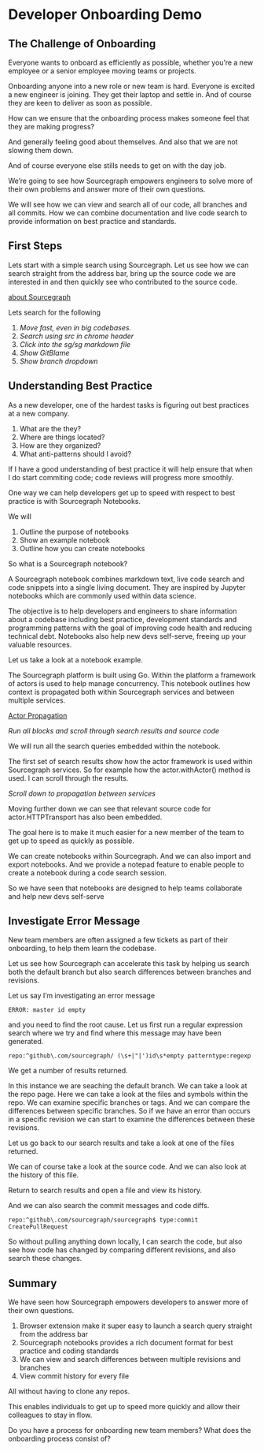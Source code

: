# Developer Onboarding Demo

## The Challenge of Onboarding

Everyone wants to onboard as efficiently as possible, whether you’re a new employee or a senior employee moving teams or projects.

Onboarding anyone into a new role or new team is hard. Everyone is excited a new engineer is joining. They get their laptop and settle in. And of course they are keen to deliver as soon as possible. 

How can we ensure that the onboarding process makes someone feel that they are making progress? 

And generally feeling good about themselves. And also that we are not slowing them down.

And of course everyone else stills needs to get on with the day job.

We’re going to see how Sourcegraph empowers engineers to solve more of their own problems and answer more of their own questions.

We will see how we can view and search all of our code, all branches and all commits. How we can combine documentation and live code search to provide information on best practice and standards.

## First Steps

Lets start with a simple search using Sourcegraph. Let us see how we can search straight from the address bar, bring up the source code we are interested in and then quickly see who contributed to the source code.

[about Sourcegraph](https://about.sourcegraph.com/)

Lets search for the following

1. *Move fast, even in big codebases.*
2. *Search using src in chrome header*
3. *Click into the sg/sg markdown file*
4. *Show GitBlame*
5. *Show branch dropdown*

## Understanding Best Practice

As a new developer, one of the hardest tasks is figuring out best practices at a new company.

1. What are the they?
2. Where are things located?
3. How are they organized?
4. What anti-patterns should I avoid?

If I have a good understanding of best practice it will help ensure that when I do start commiting code; code reviews will progress more smoothly.

One way we can help developers get up to speed with respect to best practice is with Sourcegraph Notebooks.

We will 

1. Outline the purpose of notebooks
2. Show an example notebook
3. Outline how you can create notebooks

So what is a Sourcegraph notebook? 

A Sourcegraph notebook combines markdown text, live code search and code snippets into a single living document. They are inspired by Jupyter notebooks which are commonly used within data science.

The objective is to help developers and engineers to share information about a codebase including best practice, development standards and programming patterns with the goal of improving code health and reducing technical debt. Notebooks also help new devs self-serve, freeing up your valuable resources.

Let us take a look at a notebook example.

The Sourcegraph platform is built using Go. Within the platform a framework of actors is used to help manage concurrency. This notebook outlines how context is propagated both within Sourcegraph services and between multiple services.

[Actor Propagation](https://sourcegraph.com/notebooks/Tm90ZWJvb2s6OTI=)

*Run all blocks and scroll through search results and source code*

We will run all the search queries embedded within the notebook.

The first set of search results show how the actor framework is used within Sourcegraph services. So for example how the actor.withActor() method is used. I can scroll through the results.

*Scroll down to propagation between services*

Moving further down we can see that relevant source code for actor.HTTPTransport has also been embedded.

The goal here is to make it much easier for a new member of the team to get up to speed as quickly as possible.

We can create notebooks within Sourcegraph. And we can also import and export notebooks. And we provide a notepad feature to enable people to create a notebook during a code search session.

So we have seen that notebooks are designed to help teams collaborate and help new devs self-serve

## Investigate Error Message

New team members are often assigned a few tickets as part of their onboarding, to help them learn the codebase.

Let us see how Sourcegraph can accelerate this task by helping us search both the default branch but also search differences between branches and revisions.

Let us say I’m investigating an error message 

`ERROR: master id empty`

and you need to find the root cause. Let us first run a regular expression search where we try and find where this message may have been generated.

```sourcegraph
repo:^github\.com/sourcegraph/ (\s+|"|')id\s*empty patterntype:regexp 
```

We get a number of results returned.

In this instance we are seaching the default branch. We can take a look at the repo page. Here we can take a look at the files and symbols within the repo. We can examine specific branches or tags. And we can compare the differences between specific branches. So if we have an error than occurs in a specific revision we can start to examine the differences between these revisions.

Let us go back to our search results and take a look at one of the files returned.

We can of course take a look at the source code. And we can also look at the history of this file. 

Return to search results and open a file and view its history.

And we can also search the commit messages and code diffs.

```sourcegraph
repo:^github\.com/sourcegraph/sourcegraph$ type:commit CreatePullRequest
```


So without pulling anything down locally, I can search the code, but also see how code has changed by comparing different revisions, and also search these changes.

## Summary

We have seen how Sourcegraph empowers developers to answer more of their own questions.

1. Browser extension make it super easy to launch a search query straight from the address bar
2. Sourcegraph notebooks provides a rich document format for best practice and coding standards
3. We can view and search differences between multiple revisions and branches
4. View commit history for every file

All without having to clone any repos.

This enables individuals to get up to speed more quickly and allow their colleagues to stay in flow.

Do you have a process for onboarding new team members? What does the onboarding process consist of?
